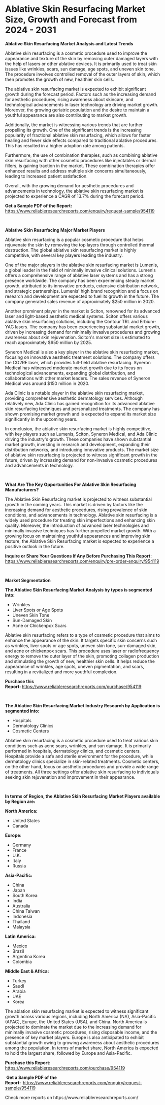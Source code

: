 <p><h1>Ablative Skin Resurfacing Market Size, Growth and Forecast from 2024 - 2031</h1></p><p><strong>Ablative Skin Resurfacing Market Analysis and Latest Trends</strong></p>
<p><p>Ablative skin resurfacing is a cosmetic procedure used to improve the appearance and texture of the skin by removing outer damaged layers with the help of lasers or other ablative devices. It is primarily used to treat skin issues like wrinkles, scars, sun damage, age spots, and uneven skin tone. The procedure involves controlled removal of the outer layers of skin, which then promotes the growth of new, healthier skin cells.</p><p>The ablative skin resurfacing market is expected to exhibit significant growth during the forecast period. Factors such as the increasing demand for aesthetic procedures, rising awareness about skincare, and technological advancements in laser technology are driving market growth. Moreover, the growing geriatric population and the desire to maintain a youthful appearance are also contributing to market growth.</p><p>Additionally, the market is witnessing various trends that are further propelling its growth. One of the significant trends is the increasing popularity of fractional ablative skin resurfacing, which allows for faster healing and fewer side effects compared to traditional ablative procedures. This has resulted in a higher adoption rate among patients.</p><p>Furthermore, the use of combination therapies, such as combining ablative skin resurfacing with other cosmetic procedures like injectables or dermal fillers, is gaining traction in the market. These combination therapies offer enhanced results and address multiple skin concerns simultaneously, leading to increased patient satisfaction.</p><p>Overall, with the growing demand for aesthetic procedures and advancements in technology, the ablative skin resurfacing market is projected to experience a CAGR of 13.7% during the forecast period.</p></p>
<p><strong>Get a Sample PDF of the Report:&nbsp;</strong> <a href="https://www.reliableresearchreports.com/enquiry/request-sample/954119">https://www.reliableresearchreports.com/enquiry/request-sample/954119</a></p>
<p>&nbsp;</p>
<p><strong>Ablative Skin Resurfacing Major Market Players</strong></p>
<p><p>Ablative skin resurfacing is a popular cosmetic procedure that helps rejuvenate the skin by removing the top layers through controlled thermal destruction. The global ablative skin resurfacing market is highly competitive, with several key players leading the industry.</p><p>One of the major players in the ablative skin resurfacing market is Lumenis, a global leader in the field of minimally invasive clinical solutions. Lumenis offers a comprehensive range of ablative laser systems and has a strong presence worldwide. The company has been experiencing steady market growth, attributed to its innovative products, extensive distribution network, and strategic partnerships. Lumenis' high brand recognition and a focus on research and development are expected to fuel its growth in the future. The company generated sales revenue of approximately $250 million in 2020.</p><p>Another prominent player in the market is Sciton, renowned for its advanced laser and light-based aesthetic medical systems. Sciton offers various ablative skin resurfacing solutions, including the Contour TRL and Erbium-YAG lasers. The company has been experiencing substantial market growth, driven by increasing demand for minimally invasive procedures and growing awareness about skin rejuvenation. Sciton's market size is estimated to reach approximately $650 million by 2025.</p><p>Syneron Medical is also a key player in the ablative skin resurfacing market, focusing on innovative aesthetic treatment solutions. The company offers the CO2RE laser, which provides full-field ablative resurfacing. Syneron Medical has witnessed moderate market growth due to its focus on technological advancements, expanding global distribution, and collaborations with other market leaders. The sales revenue of Syneron Medical was around $150 million in 2020.</p><p>Ada Clinic is a notable player in the ablative skin resurfacing market, providing comprehensive aesthetic dermatology services. Although relatively new, Ada Clinic has gained recognition for its advanced ablative skin resurfacing techniques and personalized treatments. The company has shown promising market growth and is expected to expand its market size significantly in the upcoming years.</p><p>In conclusion, the ablative skin resurfacing market is highly competitive, with key players such as Lumenis, Sciton, Syneron Medical, and Ada Clinic driving the industry's growth. These companies have shown substantial market growth, investing in research and development, expanding their distribution networks, and introducing innovative products. The market size of ablative skin resurfacing is projected to witness significant growth in the future, driven by increasing demand for non-invasive cosmetic procedures and advancements in technology.</p></p>
<p>&nbsp;</p>
<p><strong>What Are The Key Opportunities For Ablative Skin Resurfacing Manufacturers?</strong></p>
<p><p>The Ablative Skin Resurfacing market is projected to witness substantial growth in the coming years. This market is driven by factors like the increasing demand for aesthetic procedures, rising prevalence of skin conditions, and advancements in technology. Ablative skin resurfacing is a widely used procedure for treating skin imperfections and enhancing skin quality. Moreover, the introduction of advanced laser technologies and minimally invasive techniques has further propelled market growth. With a growing focus on maintaining youthful appearances and improving skin texture, the Ablative Skin Resurfacing market is expected to experience a positive outlook in the future.</p></p>
<p><strong>Inquire or Share Your Questions If Any Before Purchasing This Report:</strong> <a href="https://www.reliableresearchreports.com/enquiry/pre-order-enquiry/954119">https://www.reliableresearchreports.com/enquiry/pre-order-enquiry/954119</a></p>
<p>&nbsp;</p>
<p><strong>Market Segmentation</strong></p>
<p><strong>The Ablative Skin Resurfacing Market Analysis by types is segmented into:</strong></p>
<p><ul><li>Wrinkles</li><li>Liver Spots or Age Spots</li><li>Uneven Skin Tone</li><li>Sun-Damaged Skin</li><li>Acne or Chickenpox Scars</li></ul></p>
<p><p>Ablative skin resurfacing refers to a type of cosmetic procedure that aims to enhance the appearance of the skin. It targets specific skin concerns such as wrinkles, liver spots or age spots, uneven skin tone, sun-damaged skin, and acne or chickenpox scars. This procedure uses laser or radiofrequency energy to remove the outer layer of the skin, promoting collagen production and stimulating the growth of new, healthier skin cells. It helps reduce the appearance of wrinkles, age spots, uneven pigmentation, and scars, resulting in a revitalized and more youthful complexion.</p></p>
<p><strong>Purchase this Report:&nbsp;</strong><a href="https://www.reliableresearchreports.com/purchase/954119">https://www.reliableresearchreports.com/purchase/954119</a></p>
<p>&nbsp;</p>
<p><strong>The Ablative Skin Resurfacing Market Industry Research by Application is segmented into:</strong></p>
<p><ul><li>Hospitals</li><li>Dermatology Clinics</li><li>Cosmetic Centers</li></ul></p>
<p><p>Ablative skin resurfacing is a cosmetic procedure used to treat various skin conditions such as acne scars, wrinkles, and sun damage. It is primarily performed in hospitals, dermatology clinics, and cosmetic centers. Hospitals provide a safe and sterile environment for the procedure, while dermatology clinics specialize in skin-related treatments. Cosmetic centers, on the other hand, focus on aesthetic procedures and provide a wide range of treatments. All three settings offer ablative skin resurfacing to individuals seeking skin rejuvenation and improvement in their appearance.</p></p>
<p>&nbsp;</p>
<p><strong>In terms of Region, the Ablative Skin Resurfacing Market Players available by Region are:</strong></p>
<p>
    <p> <strong> North America: </strong>
        <ul>
            <li>United States</li>
            <li>Canada</li>
        </ul>
        </p> 
    <p> <strong> Europe: </strong>
        <ul>
            <li>Germany</li>
            <li>France</li>
            <li>U.K.</li>
            <li>Italy</li>
            <li>Russia</li>
        </ul>
        </p> 
    <p> <strong> Asia-Pacific: </strong>
        <ul>
            <li>China</li>
            <li>Japan</li>
            <li>South Korea</li>
            <li>India</li>
            <li>Australia</li>
            <li>China Taiwan</li>
            <li>Indonesia</li>
            <li>Thailand</li>
            <li>Malaysia</li>
        </ul>
        </p> 
    <p> <strong> Latin America: </strong>
        <ul>
            <li>Mexico</li>
            <li>Brazil</li>
            <li>Argentina Korea</li>
            <li>Colombia</li>
        </ul>
        </p> 
    <p> <strong> Middle East & Africa: </strong>
        <ul>
            <li>Turkey</li>
            <li>Saudi</li>
            <li>Arabia</li>
            <li>UAE</li>
            <li>Korea</li>
        </ul>
    </p>
    </p>
<p><p>The ablation skin resurfacing market is expected to witness significant growth across various regions, including North America (NA), Asia-Pacific (APAC), Europe, the United States (USA), and China. North America is projected to dominate the market due to the increasing demand for minimally invasive cosmetic procedures, rising disposable income, and the presence of key market players. Europe is also anticipated to exhibit substantial growth owing to growing awareness about aesthetic procedures among the population. In terms of market share, North America is expected to hold the largest share, followed by Europe and Asia-Pacific.</p></p>
<p><strong>Purchase this Report: </strong><a href="https://www.reliableresearchreports.com/purchase/954119">https://www.reliableresearchreports.com/purchase/954119</a></p>
<p>&nbsp;<strong>Get a Sample PDF of the Report:&nbsp;&nbsp;</strong><a href="https://www.reliableresearchreports.com/enquiry/request-sample/954119">https://www.reliableresearchreports.com/enquiry/request-sample/954119</a></p>
<p><strong></strong></p>
<p>Check more reports on https://www.reliableresearchreports.com/</p>